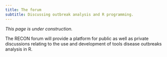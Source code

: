 ```yaml
---
title: The forum
subtitle: Discussing outbreak analysis and R programming.
---
```


*This page is under construction.*

The RECON forum will provide a platform for public as well as private discussions relating to the use and development of  tools disease outbreaks analysis in R.
